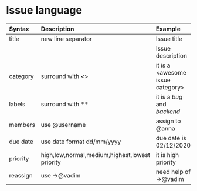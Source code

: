 # Issue language

| Syntax                | Description                   | Example | 
| :---------- | :---------- | :----------- |
| title                 | new line separator            | Issue title |
|                       |                               | Issue description |
| category              | surround with <>              | it is a \<awesome issue category\>|
| labels                | surround with **              | it is a *bug* and *backend* |
| members               | use @username                 | assign to @anna   |
| due date              | use date format dd/mm/yyyy    | due date is 02/12/2020   |
| priority              | high,low,normal,medium,highest,lowest priority    | it is high priority   |
| reassign              | use ->@vadim                                      | need help of ->@vadim   |